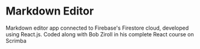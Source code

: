 # Markdown Editor

Markdown editor app connected to Firebase's Firestore cloud, developed using React.js. 
Coded along with Bob Ziroll in his complete React course on Scrimba
